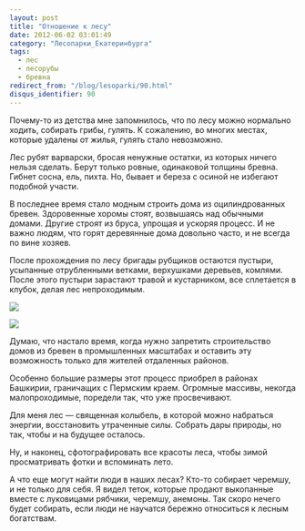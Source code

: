 ```yaml
---
layout: post
title: "Отношение к лесу"
date: 2012-06-02 03:01:49
category: "Лесопарки_Екатеринбурга"
tags:
  - лес
  - лесорубы
  - бревна
redirect_from: "/blog/lesoparki/90.html"
disqus_identifier: 90
---
```

Почему-то из детства мне запомнилось, что по лесу можно нормально
ходить, собирать грибы, гулять. К сожалению, во многих местах, которые
удалены от жилья, гулять стало невозможно.

Лес рубят варварски, бросая ненужные остатки, из которых ничего нельзя
сделать. Берут только ровные, одинаковой толщины бревна. Гибнет сосна,
ель, пихта. Но, бывает и береза с осиной не избегают подобной участи.

В последнее время стало модным строить дома из оцилиндрованных бревен.
Здоровенные хоромы стоят, возвышаясь над обычными домами. Другие строят
из бруса, упрощая и ускоряя процесс. И не важно людям, что горят
деревянные дома довольно часто, и не всегда по вине хозяев.

После прохождения по лесу бригады рубщиков остаются пустыри, усыпанные
отрубленными ветками, верхушками деревьев, комлями. После этого пустыри
зарастают травой и кустарником, все сплетается в клубок, делая лес
непроходимым.

![](http://fishingguru.ru/uploads/images/00/00/01/2012/06/01/ebc914.jpg)

![](http://fishingguru.ru/uploads/images/00/00/01/2012/06/01/726e56.jpg)

Думаю, что настало время, когда нужно запретить строительство домов из
бревен в промышленных масштабах и оставить эту возможность только для
жителей отдаленных районов.

Особенно большие размеры этот процесс приобрел в районах Башкирии,
граничащих с Пермским краем. Огромные массивы, некогда малопроходимые,
поредели так, что уже просвечивают.

Для меня лес — священная колыбель, в которой можно набраться энергии,
восстановить утраченные силы. Собрать дары природы, но так, чтобы и на
будущее осталось.

Ну, и наконец, сфотографировать все красоты леса, чтобы зимой
просматривать фотки и вспоминать лето.

А что еще могут найти люди в наших лесах? Кто-то собирает черемшу, и не
только для себя. Я видел теток, которые продают выкопанные вместе с
луковицами рябчики, черемшу, анемоны. Так скоро нечего будет собирать,
если люди не научатся бережно относиться к лесным богатствам.
